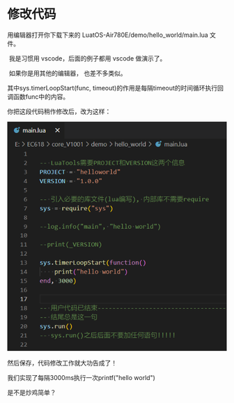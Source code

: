 # 修改代码

用编辑器打开你下载下来的 LuatOS-Air780E/demo/hello_world/main.lua 文件。

​     我是习惯用 vscode，后面的例子都用 vscode 做演示了。

​     如果你是用其他的编辑器， 也差不多类似。

其中sys.timerLoopStart(func, timeout)的作用是每隔timeout的时间循环执行回调函数func中的内容。

你把这段代码稍作修改后，改为这样：

![hello程序截图](./image/hellocode.png)

然后保存，代码修改工作就大功告成了！

我们实现了每隔3000ms执行一次printf("hello world")

是不是炒鸡简单？
